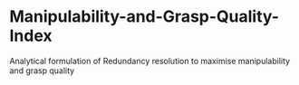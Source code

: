 # Manipulability-and-Grasp-Quality-Index
Analytical formulation of Redundancy resolution to maximise manipulability and grasp quality
